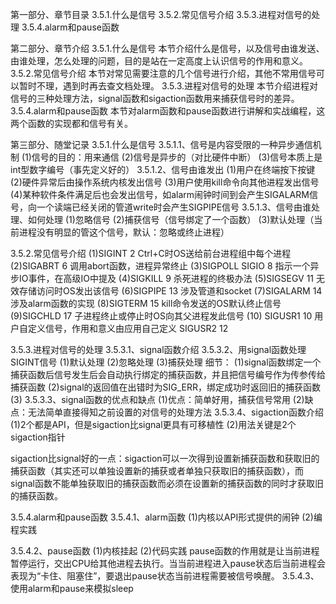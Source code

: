 第一部分、章节目录
3.5.1.什么是信号
3.5.2.常见信号介绍
3.5.3.进程对信号的处理
3.5.4.alarm和pause函数

第二部分、章节介绍
3.5.1.什么是信号
	本节介绍什么是信号，以及信号由谁发送、由谁处理，怎么处理的问题，目的是站在一定高度上认识信号的作用和意义。
3.5.2.常见信号介绍
	本节对常见需要注意的几个信号进行介绍，其他不常用信号可以暂时不理，遇到时再去查文档处理。
3.5.3.进程对信号的处理
	本节介绍进程对信号的三种处理方法，signal函数和sigaction函数用来捕获信号时的差异。
3.5.4.alarm和pause函数
	本节对alarm函数和pause函数进行讲解和实战编程，这两个函数的实现都和信号有关。
	

第三部分、随堂记录
3.5.1.什么是信号
3.5.1.1、信号是内容受限的一种异步通信机制
(1)信号的目的：用来通信
(2)信号是异步的（对比硬件中断）
(3)信号本质上是int型数字编号（事先定义好的）
3.5.1.2、信号由谁发出
(1)用户在终端按下按键
(2)硬件异常后由操作系统内核发出信号
(3)用户使用kill命令向其他进程发出信号
(4)某种软件条件满足后也会发出信号，如alarm闹钟时间到会产生SIGALARM信号，向一个读端已经关闭的管道write时会产生SIGPIPE信号
3.5.1.3、信号由谁处理、如何处理
(1)忽略信号
(2)捕获信号（信号绑定了一个函数）
(3)默认处理（当前进程没有明显的管这个信号，默认：忽略或终止进程）


3.5.2.常见信号介绍
(1)SIGINT			2		Ctrl+C时OS送给前台进程组中每个进程
(2)SIGABRT			6		调用abort函数，进程异常终止
(3)SIGPOLL	SIGIO	8		指示一个异步IO事件，在高级IO中提及
(4)SIGKILL			9		杀死进程的终极办法
(5)SIGSEGV			11		无效存储访问时OS发出该信号
(6)SIGPIPE			13		涉及管道和socket
(7)SIGALARM			14		涉及alarm函数的实现
(8)SIGTERM			15		kill命令发送的OS默认终止信号
(9)SIGCHLD			17		子进程终止或停止时OS向其父进程发此信号
(10)
SIGUSR1				10		用户自定义信号，作用和意义由应用自己定义
SIGUSR2				12


3.5.3.进程对信号的处理
3.5.3.1、signal函数介绍
3.5.3.2、用signal函数处理SIGINT信号
(1)默认处理
(2)忽略处理
(3)捕获处理
细节：
(1)signal函数绑定一个捕获函数后信号发生后会自动执行绑定的捕获函数，并且把信号编号作为传参传给捕获函数
(2)signal的返回值在出错时为SIG_ERR，绑定成功时返回旧的捕获函数
(3)
3.5.3.3、signal函数的优点和缺点
(1)优点：简单好用，捕获信号常用
(2)缺点：无法简单直接得知之前设置的对信号的处理方法
3.5.3.4、sigaction函数介绍
(1)2个都是API，但是sigaction比signal更具有可移植性
(2)用法关键是2个sigaction指针

sigaction比signal好的一点：sigaction可以一次得到设置新捕获函数和获取旧的捕获函数（其实还可以单独设置新的捕获或者单独只获取旧的捕获函数），而signal函数不能单独获取旧的捕获函数而必须在设置新的捕获函数的同时才获取旧的捕获函数。


3.5.4.alarm和pause函数
3.5.4.1、alarm函数
(1)内核以API形式提供的闹钟
(2)编程实践

3.5.4.2、pause函数
(1)内核挂起
(2)代码实践
pause函数的作用就是让当前进程暂停运行，交出CPU给其他进程去执行。当当前进程进入pause状态后当前进程会表现为“卡住、阻塞住”，要退出pause状态当前进程需要被信号唤醒。
3.5.4.3、使用alarm和pause来模拟sleep

